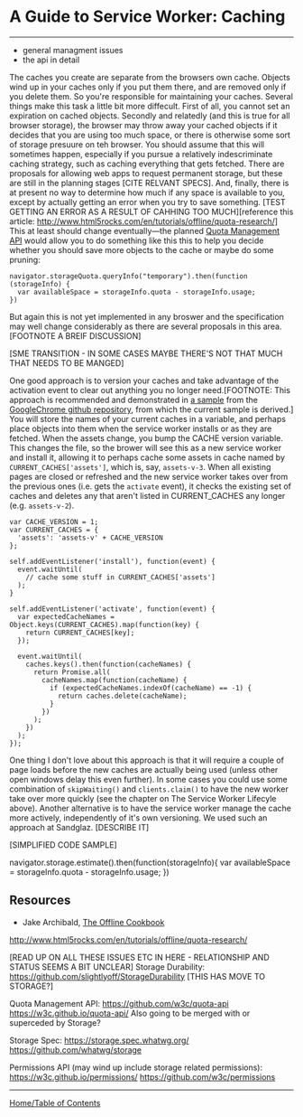 # A Guide to Service Worker: Caching
***


- general managment issues
- the api in detail




The caches you create are separate from the browsers own cache. Objects wind up in your caches only if you put them there, and are removed only if you delete them. So you're responsible for maintaining your caches. Several things make this task a little bit more diffecult. First of all, you cannot set an expiration on cached objects. Secondly and relatedly (and this is true for all browser storage), the browser may throw away your cached objects if it decides that you are using too much space, or there is otherwise some sort of storage presuure on teh browser. You should assume that this will sometimes happen, especially if you pursue a relatively indescriminate caching strategy, such as caching everything that gets fetched. There are proposals for allowing web apps to request permanent storage, but these are still in the planning stages [CITE RELVANT SPECS]. And, finally, there is at present no way to determine how much if any space is available to you, except by actually getting an error when you try to save something. [TEST GETTING AN ERROR AS A RESULT OF CAHHING TOO MUCH][reference this article: http://www.html5rocks.com/en/tutorials/offline/quota-research/] This at least should change eventually—the planned [Quota Management API](
https://w3c.github.io/quota-api/) would allow you to do something like this this to help you decide whether you should save more objects to the cache or maybe do some pruning:

    navigator.storageQuota.queryInfo("temporary").then(function (storageInfo) {
      var availableSpace = storageInfo.quota - storageInfo.usage;
    })

But again this is not yet implemented in any broswer and the specification may well change considerably as there are several proposals in this area. [FOOTNOTE A BREIF DISCUSSION]


[SME TRANSITION - IN SOME CASES MAYBE THERE'S NOT THAT MUCH THAT NEEDS TO BE MANGED]


One good approach is to version your caches and take advantage of the activation event to clear out anything you no longer need.[FOOTNOTE: This approach is recommended and demonstrated in [a sample](https://github.com/GoogleChrome/samples/blob/gh-pages/service-worker/read-through-caching/service-worker.js) from the [GoogleChrome github repository](https://github.com/GoogleChrome/), from which the current sample is derived.] You will store the names of your current caches in a variable, and perhaps place objects into them when the service worker installs or as they are fetched. When the assets change, you bump the CACHE version variable. This changes the file, so the brower will see this as a new service worker and install it, allowing it to perhaps cache some assets in cache named by `CURRENT_CACHES['assets']`, which is, say, `assets-v-3`. When all existing pages are closed or refreshed and the new service worker takes over from the previous ones (i.e. gets the `activate` event), it checks the existing set of caches and deletes any that aren't listed in CURRENT_CACHES any longer (e.g. `assets-v-2`).

    var CACHE_VERSION = 1;
    var CURRENT_CACHES = {
      'assets': 'assets-v' + CACHE_VERSION
    };

    self.addEventListener('install'), function(event) {
      event.waitUntil(
        // cache some stuff in CURRENT_CACHES['assets']
      );
    }

    self.addEventListener('activate', function(event) {
      var expectedCacheNames = Object.keys(CURRENT_CACHES).map(function(key) {
        return CURRENT_CACHES[key];
      });

      event.waitUntil(
        caches.keys().then(function(cacheNames) {
          return Promise.all(
            cacheNames.map(function(cacheName) {
              if (expectedCacheNames.indexOf(cacheName) == -1) {
                return caches.delete(cacheName);
              }
            })
          );
        })
      );
    });


One thing I don't love about this approach is that it will require a couple of page loads before the new caches are actually being used (unless other open windows delay this even further). In some cases you could use some combination of `skipWaiting()` and `clients.claim()` to have the new worker take over more quickly (see the chapter on The Service Worker Lifecyle above). Another alternative is to have the service worker manage the cache more actively, independently of it's own versioning. We used such an approach at Sandglaz. [DESCRIBE IT]

[SIMPLIFIED CODE SAMPLE]





navigator.storage.estimate().then(function(storageInfo){
  var availableSpace = storageInfo.quota - storageInfo.usage;
})








## Resources

- Jake Archibald, [The Offline Cookbook](http://jakearchibald.com/2014/offline-cookbook/)


http://www.html5rocks.com/en/tutorials/offline/quota-research/


[READ UP ON ALL THESE ISSUES ETC IN HERE - RELATIONSHIP AND STATUS SEEMS A BIT UNCLEAR]
Storage Durability:
https://github.com/slightlyoff/StorageDurability
[THIS HAS MOVE TO STORAGE?]

Quota Management API:
https://github.com/w3c/quota-api
https://w3c.github.io/quota-api/
Also going to be merged with or superceded by Storage?


Storage Spec:
https://storage.spec.whatwg.org/
https://github.com/whatwg/storage


Permissions API (may wind up include storage related permissions):
https://w3c.github.io/permissions/
https://github.com/w3c/permissions


***

[Home/Table of Contents](README.md)